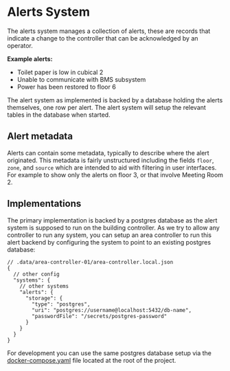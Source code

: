 # Alerts System

The alerts system manages a collection of alerts, these are records that indicate a change to the controller that can be
acknowledged by an operator.

**Example alerts:**

- Toilet paper is low in cubical 2
- Unable to communicate with BMS subsystem
- Power has been restored to floor 6

The alert system as implemented is backed by a database holding the alerts themselves, one row per alert. The alert
system will setup the relevant tables in the database when started.

## Alert metadata

Alerts can contain some metadata, typically to describe where the alert originated. This metadata is fairly unstructured
including the fields `floor`, `zone`, and `source` which are intended to aid with filtering in user interfaces. For
example to show only the alerts on floor 3, or that involve Meeting Room 2.

## Implementations

The primary implementation is backed by a postgres database as the alert system is supposed to run on the building
controller. As we try to allow any controller to run any system, you can setup an area controller to run this alert
backend by configuring the system to point to an existing postgres database:

```json5
// .data/area-controller-01/area-controller.local.json
{
  // other config
  "systems": {
    // other systems
    "alerts": {
      "storage": {
        "type": "postgres",
        "uri": "postgres://username@localhost:5432/db-name",
        "passwordFile": "/secrets/postgres-password"
      }
    }
  }
}
```

For development you can use the same postgres database setup via the [docker-compose.yaml](../../../docker-compose.yml)
file located at the root of the project.
